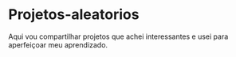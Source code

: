 # Projetos-aleatorios
 Aqui vou compartilhar projetos que achei interessantes e usei para aperfeiçoar meu aprendizado.
